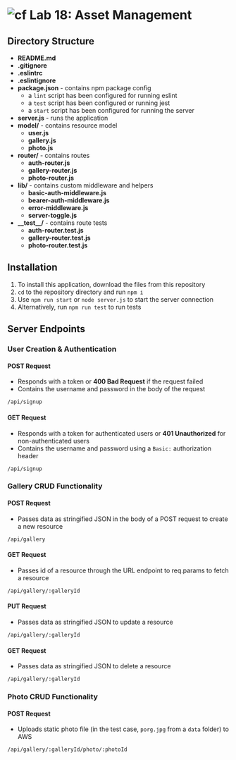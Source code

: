 ![cf](https://i.imgur.com/7v5ASc8.png) Lab 18: Asset Management
======

## Directory Structure
* **README.md**
* **.gitignore**
* **.eslintrc**
* **.eslintignore**
* **package.json** - contains npm package config
  * a `lint` script has been configured for running eslint
  * a `test` script has been configured or running jest
  * a `start` script has been configured for running the server
* **server.js** - runs the application
* **model/** - contains resource model
  * **user.js**
  * **gallery.js**
  * **photo.js**
* **router/** - contains routes
  * **auth-router.js**
  * **gallery-router.js**
  * **photo-router.js**
* **lib/** - contains custom middleware and helpers
  * **basic-auth-middleware.js**
  * **bearer-auth-middleware.js**
  * **error-middleware.js**
  * **server-toggle.js**
* **\_\_test\_\_/** - contains route tests
  * **auth-router.test.js**
  * **gallery-router.test.js**
  * **photo-router.test.js**

## Installation
1. To install this application, download the files from this repository
2. `cd` to the repository directory and run `npm i`
3. Use `npm run start` or `node server.js` to start the server connection
4. Alternatively, run `npm run test` to run tests

## Server Endpoints
### User Creation & Authentication
#### POST Request
  * Responds with a token or **400 Bad Request** if the request failed
  * Contains the username and password in the body of the request  
```  
/api/signup  
```

#### GET Request
  * Responds with a token for authenticated users or **401 Unauthorized** for non-authenticated users
  * Contains the username and password using a `Basic:` authorization header
```
/api/signup
```

### Gallery CRUD Functionality
#### POST Request
  * Passes data as stringified JSON in the body of a POST request to create a new resource
```
/api/gallery
```

#### GET Request
  * Passes id of a resource through the URL endpoint to req.params to fetch a resource
```
/api/gallery/:galleryId
```

#### PUT Request
  * Passes data as stringified JSON to update a resource
```
/api/gallery/:galleryId
```

#### GET Request
  * Passes data as stringified JSON to delete a resource
```
/api/gallery/:galleryId
```

### Photo CRUD Functionality
#### POST Request
  * Uploads static photo file (in the test case, `porg.jpg` from a `data` folder) to AWS
```
/api/gallery/:galleryId/photo/:photoId
```
